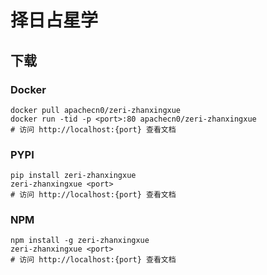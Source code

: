 # 择日占星学

## 下载

### Docker

```
docker pull apachecn0/zeri-zhanxingxue
docker run -tid -p <port>:80 apachecn0/zeri-zhanxingxue
# 访问 http://localhost:{port} 查看文档
```

### PYPI

```
pip install zeri-zhanxingxue
zeri-zhanxingxue <port>
# 访问 http://localhost:{port} 查看文档
```

### NPM

```
npm install -g zeri-zhanxingxue
zeri-zhanxingxue <port>
# 访问 http://localhost:{port} 查看文档
```